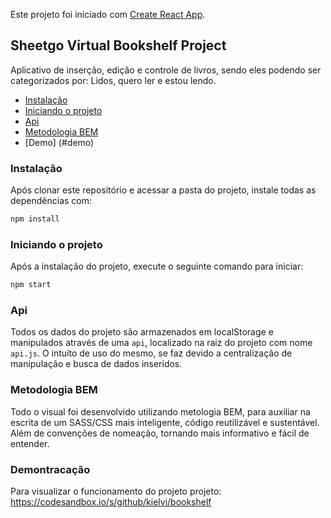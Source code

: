 
Este projeto foi iniciado com [Create React App](https://github.com/facebook/create-react-app).

## Sheetgo Virtual Bookshelf Project

Aplicativo de inserção, edição e controle de livros, sendo eles podendo ser categorizados por: Lidos, quero ler e estou lendo.

- [Instalação](#instalação)
- [Iniciando o projeto](#Iniciando-o-projeto)
- [Api](#api)
- [Metodologia BEM](#metodologia-bem)
- [Demo] (#demo)

### Instalação

Após clonar este repositório e acessar a pasta do projeto, instale todas as dependências com:
```sh
npm install
```

### Iniciando o projeto

Após a instalação do projeto, execute o seguinte comando para iniciar:
```sh
npm start
```

### Api
Todos os dados do projeto são armazenados em localStorage e manipulados através de uma `api`, localizado na raiz do projeto com nome `api.js`. O intuíto de uso do mesmo, se faz devido a centralização de manipulação e busca de dados inseridos.


### Metodologia BEM
Todo o visual foi desenvolvido utilizando metologia BEM, para auxiliar na escrita de um SASS/CSS mais inteligente, código reutilizável e sustentável. Além de convenções de nomeação, tornando mais informativo e fácil de entender.


### Demontracação
Para visualizar o funcionamento do projeto projeto: https://codesandbox.io/s/github/kielvi/bookshelf 
